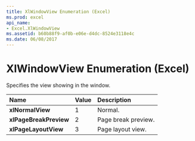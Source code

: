 ```yaml
---
title: XlWindowView Enumeration (Excel)
ms.prod: excel
api_name:
- Excel.XlWindowView
ms.assetid: b60b88f9-af0b-e06e-d4dc-8524e3118e4c
ms.date: 06/08/2017
---
```



# XlWindowView Enumeration (Excel)

Specifies the view showing in the window.



|Name|Value|Description|
|:-----|:-----|:-----|
| **xlNormalView**|1|Normal.|
| **xlPageBreakPreview**|2|Page break preview.|
| **xlPageLayoutView**|3|Page layout view.|


